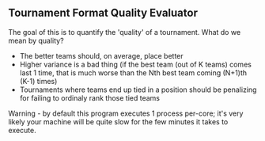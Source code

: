 Tournament Format Quality Evaluator
-----------------------------------

The goal of this is to quantify the 'quality' of a tournament. What do we mean by quality?

* The better teams should, on average, place better
* Higher variance is a bad thing (if the best team (out of K teams) comes last 1 time, that is much worse than the Nth best team coming (N+1)th (K-1) times)
* Tournaments where teams end up tied in a position should be penalizing for failing to ordinaly rank those tied teams


Warning - by default this program executes 1 process per-core; it's very likely your machine will be quite slow for the few minutes it takes to execute.
